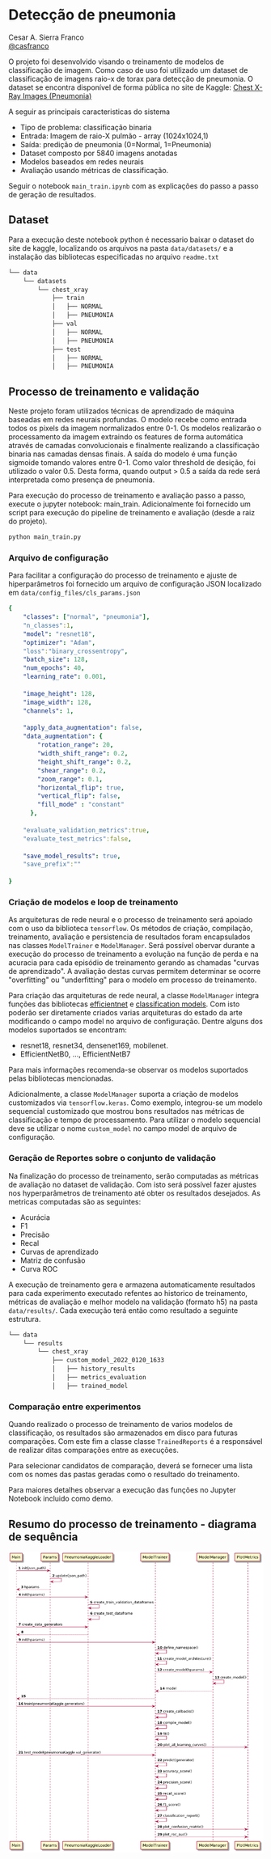 # Detecção de pneumonia
Cesar A. Sierra Franco <br>
[@casfranco](https://twitter.com/casfranco)


O projeto foi desenvolvido visando o treinamento de modelos de classificação de imagem. Como caso de uso foi utilizado um dataset de classificação de imagens raio-x de torax para detecção de pneumonia. O dataset se encontra disponível de forma pública no site de Kaggle: [Chest X-Ray Images (Pneumonia)](https://www.kaggle.com/paultimothymooney/chest-xray-pneumonia)

A seguir as principais caracteristicas do sistema

- Tipo de problema: classificação binaria
- Entrada: Imagem de raio-X pulmão - array (1024x1024,1)
- Saída: predição de pneumonia (0=Normal, 1=Pneumonia)
- Dataset composto por 5840 imagens anotadas
- Modelos baseados em redes neurais
- Avaliação usando métricas de classificação.

Seguir o notebook `main_train.ipynb` com as explicações do passo a passo de geração de resultados.

## Dataset

Para a execução deste notebook python é necessario baixar o dataset do site de kaggle, localizando os arquivos na pasta `data/datasets/` e a instalação das bibliotecas especificadas no arquivo `readme.txt`

```bash
└── data
    └── datasets
        └── chest_xray
            ├── train
            │   ├── NORMAL
            │   ├── PNEUMONIA
            ├── val
            │   ├── NORMAL
            │   ├── PNEUMONIA
            ├── test
            │   ├── NORMAL
            │   ├── PNEUMONIA                    
```
## Processo de treinamento e validação

Neste projeto foram utilizados técnicas de aprendizado de máquina baseadas em redes neurais profundas. O modelo recebe como entrada todos os pixels da imagem normalizados entre 0-1. Os modelos realizarão o processamento da imagem extraindo os features de forma automática através de camadas convolucionais e finalmente realizando a classificação binaria nas camadas densas finais. A saída do modelo é uma função sigmoide tomando valores entre 0-1. Como valor threshold de desição, foi utilizado o valor 0.5. Desta forma, quando output > 0.5 a saída da rede será interpretada como presença de pneumonia.

Para execução do processo de treinamento e avaliação passo a passo, execute o jupyter notebook: main_train. Adicionalmente foi fornecido um script para execução do pipeline de treinamento e avaliação (desde a raiz do projeto).

```bash
python main_train.py
```

### Arquivo de configuração
Para facilitar a configuração do processo de treinamento e ajuste de hiperparâmetros foi fornecido um arquivo de configuração JSON localizado em `data/config_files/cls_params.json`

```yaml
{
    "classes": ["normal", "pneumonia"],
    "n_classes":1,
    "model": "resnet18",
    "optimizer": "Adam",
    "loss":"binary_crossentropy",
    "batch_size": 128,
    "num_epochs": 40,
    "learning_rate": 0.001,
  
    "image_height": 128,
    "image_width": 128,
    "channels": 1,
  
    "apply_data_augmentation": false,
    "data_augmentation": {
        "rotation_range": 20,
        "width_shift_range": 0.2,
        "height_shift_range": 0.2,
        "shear_range": 0.2,
        "zoom_range": 0.1,
        "horizontal_flip": true,
        "vertical_flip": false,
        "fill_mode" : "constant"
      },

    "evaluate_validation_metrics":true,
    "evaluate_test_metrics":false,

    "save_model_results": true,
    "save_prefix":""

}
```

### Criação de modelos e loop de treinamento


As arquiteturas de rede neural e o processo de treinamento será apoiado com o uso da biblioteca `tensorflow`. Os métodos de criação, compilação, treinamento, avaliação e persistencia de resultados foram encapsulados nas classes `ModelTrainer` e `ModelManager`. Será possível obervar durante a execução do processo de treinamento a evolução na função de perda e na acuracia para cada episódio de treinamento gerando as chamadas "curvas de aprendizado". A avaliação destas curvas permitem determinar se ocorre "overfitting" ou "underfitting" para o modelo em processo de treinamento.<br>

Para criação das arquiteturas de rede neural, a classe `ModelManager` integra funções das bibliotecas [efficientnet](https://github.com/qubvel/efficientnet) e [classification models](https://github.com/qubvel/classification_models). Com isto poderão ser diretamente criados varias arquiteturas do estado da arte modificando o campo model no arquivo de configuração. Dentre alguns dos modelos suportados se encontram:

- resnet18, resnet34, densenet169, mobilenet.
- EfficientNetB0, ..., EfficientNetB7

Para mais informações recomenda-se observar os modelos suportados pelas bibliotecas mencionadas.<br>

Adicionalmente, a classe `ModelManager` suporta a criação de modelos customizados via `tensorflow.keras`. Como exemplo, integrou-se um modelo sequencial customizado que mostrou bons resultados nas métricas de classificação e tempo de processamento. Para utilizar o modelo sequencial deve se utilizar o nome `custom_model` no campo model de arquivo de configuração.

### Geração de Reportes sobre o conjunto de validação

Na finalização do processo de treinamento, serão computadas as métricas de avaliação no dataset de validação. Com isto será possível fazer ajustes nos hyperparâmetros de treinamento até obter os resultados desejados. As metricas computadas são as seguintes:
- Acurácia
- F1
- Precisão
- Recal
- Curvas de aprendizado
- Matriz de confusão
- Curva ROC

A execução de treinamento gera e armazena automaticamente resultados para cada experimento executado refentes ao historico de treinamento, métricas de avaliação e melhor modelo na validação (formato h5) na pasta `data/results/`. Cada execução terá então como resultado a seguinte estrutura. 

```bash
└── data
    └── results
        └── chest_xray
            ├── custom_model_2022_0120_1633
            │   ├── history_results
            │   ├── metrics_evaluation
            │   ├── trained_model                    
```

### Comparação entre experimentos
Quando realizado o processo de treinamento de varios modelos de classificação, os resultados são armazenados em disco para futuras comparações. Com este fim a classe classe `TrainedReports` é a responsável de realizar ditas comparações entre as execuções. <br>

Para selecionar candidatos de comparação, deverá se fornecer uma lista com os nomes das pastas geradas como o resultado do treinamento. 

Para maiores detalhes observar a execução das funções no Jupyter Notebook incluido como demo.

## Resumo do processo de treinamento - diagrama de sequência
![plot](./data/readme_images/train_sequence_diagram_pneumoniaKaggle_casfranco.png)